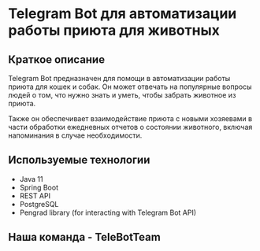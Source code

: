 # Telegram Bot для автоматизации работы приюта для животных  

## Краткое описание  
Telegram Bot предназначен для помощи в автоматизации работы приюта для кошек и собак. 
Он может отвечать на популярные вопросы людей о том, что нужно знать и уметь, чтобы забрать животное из приюта.

Также он обеспечивает взаимодействие приюта с новыми хозяевами в части обработки ежедневных отчетов о состоянии животного, 
включая напоминания в случае необходимости.

## Используемые технологии  
- Java 11
- Spring Boot
- REST API
- PostgreSQL
- Pengrad library (for interacting with Telegram Bot API)

## Наша команда - TeleBotTeam